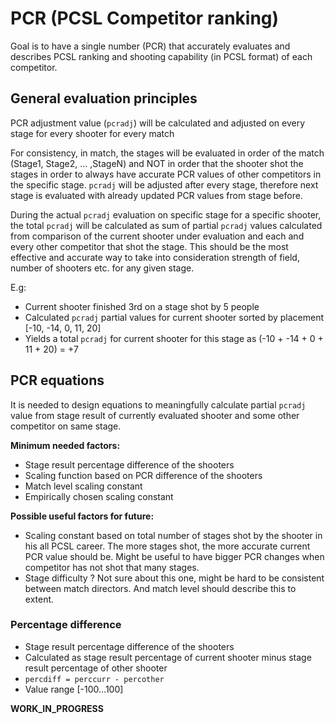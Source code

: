 # PCR (PCSL Competitor ranking)

Goal is to have a single number (PCR) that accurately evaluates and describes PCSL ranking and shooting capability (in PCSL format) of each competitor. 

## General evaluation principles

PCR adjustment value (`pcradj`) will be calculated and adjusted on every stage for every shooter for every match

For consistency, in match, the stages will be evaluated in order of the match (Stage1, Stage2, ... ,StageN) and NOT in order that the shooter shot the stages in order to always have accurate PCR values of other competitors in the specific stage. `pcradj` will be adjusted after every stage, therefore next stage is evaluated with already updated PCR values from stage before.

During the actual `pcradj` evaluation on specific stage for a specific shooter, the total `pcradj` will be calculated as sum of partial `pcradj` values calculated from comparison of the current shooter under evaluation and each and every other competitor that shot the stage. This should be the most effective and accurate way to take into consideration strength of field, number of shooters etc. for any given stage.

E.g:

- Current shooter finished 3rd on a stage shot by 5 people
- Calculated `pcradj` partial values for current shooter sorted by placement [-10, -14, 0, 11, 20]
- Yields a total `pcradj` for current shooter for this stage as (-10 + -14 + 0 + 11 + 20) = +7

## PCR equations

It is needed to design equations to meaningfully calculate partial `pcradj` value from stage result of currently evaluated shooter and some other competitor on same stage.

**Minimum needed factors:**

- Stage result percentage difference of the shooters
- Scaling function based on PCR difference of the shooters
- Match level scaling constant
- Empirically chosen scaling constant

**Possible useful factors for future:**

- Scaling constant based on total number of stages shot by the shooter in his all PCSL career. The more stages shot, the more accurate current PCR value should be. Might be useful to have bigger PCR changes when competitor has not shot that many stages.
- Stage difficulty ? Not sure about this one, might be hard to be consistent between match directors. And match level should describe this to extent.

### Percentage difference

- Stage result percentage difference of the shooters
- Calculated as stage result percentage of current shooter minus stage result percentage of other shooter
- `percdiff = perccurr - percother`
- Value range [-100...100]

**WORK_IN_PROGRESS**
